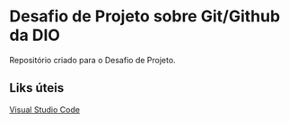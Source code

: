 # Desafio de Projeto sobre Git/Github da DIO
Repositório criado para o Desafio de Projeto.

## Liks úteis
[Visual Studio Code](https://code.visualstudio.com/download)
